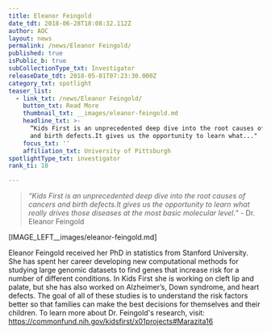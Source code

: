 ```yaml
---
title: Eleanor Feingold
date_tdt: 2018-06-28T18:08:32.112Z
author: AOC
layout: news
permalink: /news/Eleanor Feingold/
published: true
isPublic_b: true
subCollectionType_txt: Investigator
releaseDate_tdt: 2018-05-01T07:23:30.000Z
category_txt: spotlight
teaser_list:
  - link_txt: /news/Eleanor Feingold/
    button_txt: Read More
    thumbnail_txt: __images/eleanor-feingold.md
    headline_txt: >-
      “Kids First is an unprecedented deep dive into the root causes of cancers
      and birth defects.It gives us the opportunity to learn what..."
    focus_txt: ''
    affiliation_txt: University of Pittsburgh
spotlightType_txt: investigator
rank_ti: 18

---
```










<blockquote>
    <p><em>“Kids First is an unprecedented deep dive into the root causes of cancers and birth defects.It gives us the opportunity to learn what really drives those diseases at the most basic molecular level.”</em> - Dr. Eleanor Feingold</p>
</blockquote>

[IMAGE_LEFT__images/eleanor-feingold.md]

Eleanor Feingold received her PhD in statistics from Stanford University. She has spent her career developing new computational methods for studying large genomic datasets to find genes that increase risk for a number of different conditions. In Kids First she is working on cleft lip and palate, but she has also worked on Alzheimer’s, Down syndrome, and heart defects. The goal of all of these studies is to understand the risk factors better so that families can make the best decisions for themselves and their children. To learn more about Dr. Feingold's research, visit: <a href="https://commonfund.nih.gov/kidsfirst/x01projects#Marazita16">https://commonfund.nih.gov/kidsfirst/x01projects#Marazita16</a>
